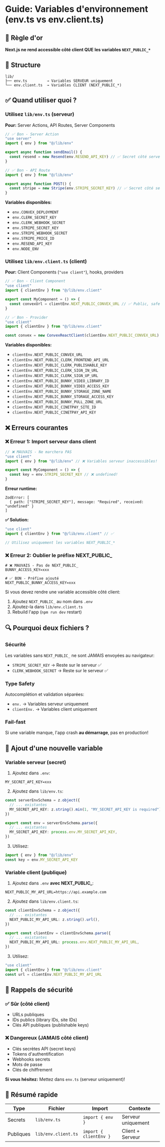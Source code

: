 # Guide: Variables d'environnement (env.ts vs env.client.ts)

## 🔐 Règle d'or

**Next.js ne rend accessible côté client QUE les variables `NEXT_PUBLIC_*`**

## 📁 Structure

```
lib/
├── env.ts         → Variables SERVEUR uniquement
└── env.client.ts  → Variables CLIENT (NEXT_PUBLIC_*)
```

## ✅ Quand utiliser quoi ?

### Utilisez `lib/env.ts` (serveur)

**Pour:** Server Actions, API Routes, Server Components

```typescript
// ✅ Bon - Server Action
"use server"
import { env } from "@/lib/env"

export async function sendEmail() {
  const resend = new Resend(env.RESEND_API_KEY) // ✅ Secret côté serveur
}
```

```typescript
// ✅ Bon - API Route
import { env } from "@/lib/env"

export async function POST() {
  const stripe = new Stripe(env.STRIPE_SECRET_KEY) // ✅ Secret côté serveur
}
```

**Variables disponibles:**
- `env.CONVEX_DEPLOYMENT`
- `env.CLERK_SECRET_KEY`
- `env.CLERK_WEBHOOK_SECRET`
- `env.STRIPE_SECRET_KEY`
- `env.STRIPE_WEBHOOK_SECRET`
- `env.STRIPE_PRICE_ID`
- `env.RESEND_API_KEY`
- `env.NODE_ENV`

### Utilisez `lib/env.client.ts` (client)

**Pour:** Client Components (`"use client"`), hooks, providers

```typescript
// ✅ Bon - Client Component
"use client"
import { clientEnv } from "@/lib/env.client"

export const MyComponent = () => {
  const convexUrl = clientEnv.NEXT_PUBLIC_CONVEX_URL // ✅ Public, safe
}
```

```typescript
// ✅ Bon - Provider
"use client"
import { clientEnv } from "@/lib/env.client"

const convex = new ConvexReactClient(clientEnv.NEXT_PUBLIC_CONVEX_URL)
```

**Variables disponibles:**
- `clientEnv.NEXT_PUBLIC_CONVEX_URL`
- `clientEnv.NEXT_PUBLIC_CLERK_FRONTEND_API_URL`
- `clientEnv.NEXT_PUBLIC_CLERK_PUBLISHABLE_KEY`
- `clientEnv.NEXT_PUBLIC_CLERK_SIGN_IN_URL`
- `clientEnv.NEXT_PUBLIC_CLERK_SIGN_UP_URL`
- `clientEnv.NEXT_PUBLIC_BUNNY_VIDEO_LIBRARY_ID`
- `clientEnv.NEXT_PUBLIC_BUNNY_VIDEO_ACCESS_KEY`
- `clientEnv.NEXT_PUBLIC_BUNNY_STORAGE_ZONE_NAME`
- `clientEnv.NEXT_PUBLIC_BUNNY_STORAGE_ACCESS_KEY`
- `clientEnv.NEXT_PUBLIC_BUNNY_PULL_ZONE_URL`
- `clientEnv.NEXT_PUBLIC_CINETPAY_SITE_ID`
- `clientEnv.NEXT_PUBLIC_CINETPAY_API_KEY`

## ❌ Erreurs courantes

### ❌ Erreur 1: Import serveur dans client

```typescript
// ❌ MAUVAIS - Ne marchera PAS
"use client"
import { env } from "@/lib/env" // ❌ Variables serveur inaccessibles!

export const MyComponent = () => {
  const key = env.STRIPE_SECRET_KEY // ❌ undefined!
}
```

**Erreur runtime:**
```
ZodError: [
  { path: ["STRIPE_SECRET_KEY"], message: "Required", received: "undefined" }
]
```

**✅ Solution:**
```typescript
"use client"
import { clientEnv } from "@/lib/env.client" // ✅

// Utilisez uniquement les variables NEXT_PUBLIC_*
```

### ❌ Erreur 2: Oublier le préfixe NEXT_PUBLIC_

```env
# ❌ MAUVAIS - Pas de NEXT_PUBLIC_
BUNNY_ACCESS_KEY=xxx

# ✅ BON - Préfixe ajouté
NEXT_PUBLIC_BUNNY_ACCESS_KEY=xxx
```

Si vous devez rendre une variable accessible côté client:
1. Ajoutez `NEXT_PUBLIC_` au nom dans `.env`
2. Ajoutez-la dans `lib/env.client.ts`
3. Rebuild l'app (`npm run dev` restart)

## 🔍 Pourquoi deux fichiers ?

### Sécurité
Les variables sans `NEXT_PUBLIC_` ne sont JAMAIS envoyées au navigateur:
- `STRIPE_SECRET_KEY` → Reste sur le serveur ✅
- `CLERK_WEBHOOK_SECRET` → Reste sur le serveur ✅

### Type Safety
Autocomplétion et validation séparées:
- `env.` → Variables serveur uniquement
- `clientEnv.` → Variables client uniquement

### Fail-fast
Si une variable manque, l'app crash **au démarrage**, pas en production!

## 📝 Ajout d'une nouvelle variable

### Variable serveur (secret)

1. Ajoutez dans `.env`:
```env
MY_SECRET_API_KEY=xxx
```

2. Ajoutez dans `lib/env.ts`:
```typescript
const serverEnvSchema = z.object({
  // ... existantes
  MY_SECRET_API_KEY: z.string().min(1, "MY_SECRET_API_KEY is required"),
})

export const env = serverEnvSchema.parse({
  // ... existantes
  MY_SECRET_API_KEY: process.env.MY_SECRET_API_KEY,
})
```

3. Utilisez:
```typescript
import { env } from "@/lib/env"
const key = env.MY_SECRET_API_KEY
```

### Variable client (publique)

1. Ajoutez dans `.env` **avec NEXT_PUBLIC_**:
```env
NEXT_PUBLIC_MY_API_URL=https://api.example.com
```

2. Ajoutez dans `lib/env.client.ts`:
```typescript
const clientEnvSchema = z.object({
  // ... existantes
  NEXT_PUBLIC_MY_API_URL: z.string().url(),
})

export const clientEnv = clientEnvSchema.parse({
  // ... existantes
  NEXT_PUBLIC_MY_API_URL: process.env.NEXT_PUBLIC_MY_API_URL,
})
```

3. Utilisez:
```typescript
"use client"
import { clientEnv } from "@/lib/env.client"
const url = clientEnv.NEXT_PUBLIC_MY_API_URL
```

## 🚨 Rappels de sécurité

### ✅ Sûr (côté client)
- URLs publiques
- IDs publics (library IDs, site IDs)
- Clés API publiques (publishable keys)

### ❌ Dangereux (JAMAIS côté client)
- Clés secrètes API (secret keys)
- Tokens d'authentification
- Webhooks secrets
- Mots de passe
- Clés de chiffrement

**Si vous hésitez:** Mettez dans `env.ts` (serveur uniquement)!

## 🎯 Résumé rapide

| Type | Fichier | Import | Contexte |
|------|---------|--------|----------|
| Secrets | `lib/env.ts` | `import { env }` | Serveur uniquement |
| Publiques | `lib/env.client.ts` | `import { clientEnv }` | Client + Serveur |
